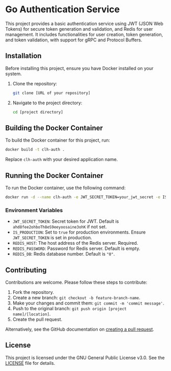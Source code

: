 # Go Authentication Service

This project provides a basic authentication service using JWT (JSON Web Tokens) for secure token generation and validation, and Redis for user management. It includes functionalities for user creation, token generation, and token validation, with support for gRPC and Protocol Buffers.

## Installation

Before installing this project, ensure you have Docker installed on your system.

1. Clone the repository:
   ```bash
   git clone [URL of your repository]
   ```

2. Navigate to the project directory:
   ```bash
   cd [project directory]
   ```

## Building the Docker Container

To build the Docker container for this project, run:

```bash
docker build -t clh-auth .
```

Replace `clh-auth` with your desired application name.

## Running the Docker Container

To run the Docker container, use the following command:

```bash
docker run -d --name clh-auth -e JWT_SECRET_TOKEN=your_jwt_secret -e IS_PRODUCTION=false -e REDIS_HOST=localhost:6379 -e REDIS_PASSWORD= -e REDIS_DB=0 -p 8080:8080 glad2os/clh-auth
```

### Environment Variables

- `JWT_SECRET_TOKEN`: Secret token for JWT. Default is `ahd8fee2ohboTh8eS9eeyoosaine3ohK` if not set.
- `IS_PRODUCTION`: Set to `true` for production environments. Ensure `JWT_SECRET_TOKEN` is set in production.
- `REDIS_HOST`: The host address of the Redis server. Required.
- `REDIS_PASSWORD`: Password for Redis server. Default is empty.
- `REDIS_DB`: Redis database number. Default is `"0"`.

## Contributing

Contributions are welcome. Please follow these steps to contribute:

1. Fork the repository.
2. Create a new branch: `git checkout -b feature-branch-name`.
3. Make your changes and commit them: `git commit -m 'commit message'`.
4. Push to the original branch: `git push origin [project name]/[location]`.
5. Create the pull request.

Alternatively, see the GitHub documentation on [creating a pull request](https://help.github.com/articles/creating-a-pull-request/).

## License

This project is licensed under the GNU General Public License v3.0. See the [LICENSE](LICENSE) file for details.
